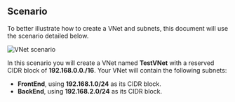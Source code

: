 ## Scenario

To better illustrate how to create a VNet and subnets, this document will use the scenario detailed below.

![VNet scenario](./media/virtual-networks-create-vnet-scenario-include/vnet-scenario.png)

In this scenario you will create a VNet named **TestVNet** with a reserved CIDR block of **192.168.0.0./16**. Your VNet will contain the following subnets: 

- **FrontEnd**, using **192.168.1.0/24** as its CIDR block.
- **BackEnd**, using **192.168.2.0/24** as its CIDR block.

 